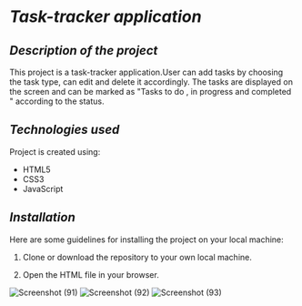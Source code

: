 # **_Task-tracker application_**


## **_Description of the project_**
This project is a task-tracker application.User can add tasks by choosing the task type, can edit and delete it accordingly. The tasks are displayed on the screen and can be marked as "Tasks to do , in progress and completed " according to the status.

## **_Technologies used_**
Project is created using:
* HTML5
* CSS3
* JavaScript


## **_Installation_**
Here are some guidelines for installing the project on your local machine:

1. Clone or download the repository to your own local machine.

2. Open the HTML file in your browser.

![Screenshot (91)](https://github.com/user-attachments/assets/8b0a1f94-8bf6-447d-994d-8f080a1a30c4)
![Screenshot (92)](https://github.com/user-attachments/assets/37558da8-de66-4311-9da7-a9a9937ce439)
![Screenshot (93)](https://github.com/user-attachments/assets/ce9d82d1-60b9-4b94-8cda-ee27f6a9242e)

